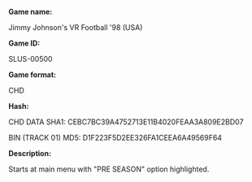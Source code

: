 **Game name:**

Jimmy Johnson's VR Football '98 (USA)

**Game ID:**

SLUS-00500

**Game format:**

CHD

**Hash:**

CHD DATA SHA1: CEBC7BC39A4752713E11B4020FEAA3A809E2BD07

BIN (TRACK 01) MD5: D1F223F5D2EE326FA1CEEA6A49569F64

**Description:**

Starts at main menu with "PRE SEASON" option highlighted.
